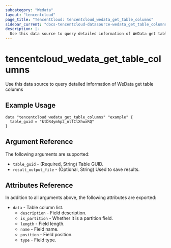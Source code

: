 ```yaml
---
subcategory: "Wedata"
layout: "tencentcloud"
page_title: "TencentCloud: tencentcloud_wedata_get_table_columns"
sidebar_current: "docs-tencentcloud-datasource-wedata_get_table_columns"
description: |-
  Use this data source to query detailed information of WeData get table columns
---
```


# tencentcloud_wedata_get_table_columns

Use this data source to query detailed information of WeData get table columns

## Example Usage

```hcl
data "tencentcloud_wedata_get_table_columns" "example" {
  table_guid = "ktDR4ymhp2_nlfClXhwxRQ"
}
```

## Argument Reference

The following arguments are supported:

* `table_guid` - (Required, String) Table GUID.
* `result_output_file` - (Optional, String) Used to save results.

## Attributes Reference

In addition to all arguments above, the following attributes are exported:

* `data` - Table column list.
  * `description` - Field description.
  * `is_partition` - Whether it is a partition field.
  * `length` - Field length.
  * `name` - Field name.
  * `position` - Field position.
  * `type` - Field type.


